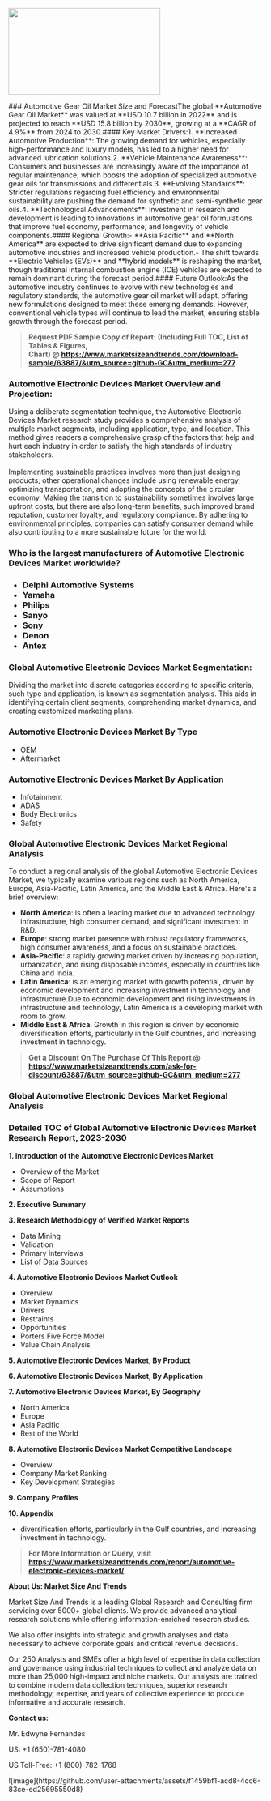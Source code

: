 <p><img class="alignnone size-medium wp-image-20088" src="https://ffe5etoiles.com/wp-content/uploads/2024/12/MST1-300x171.png" alt="" width="300" height="171" /></p>### Automotive Gear Oil Market Size and ForecastThe global **Automotive Gear Oil Market** was valued at **USD 10.7 billion in 2022** and is projected to reach **USD 15.8 billion by 2030**, growing at a **CAGR of 4.9%** from 2024 to 2030.#### Key Market Drivers:1. **Increased Automotive Production**: The growing demand for vehicles, especially high-performance and luxury models, has led to a higher need for advanced lubrication solutions.2. **Vehicle Maintenance Awareness**: Consumers and businesses are increasingly aware of the importance of regular maintenance, which boosts the adoption of specialized automotive gear oils for transmissions and differentials.3. **Evolving Standards**: Stricter regulations regarding fuel efficiency and environmental sustainability are pushing the demand for synthetic and semi-synthetic gear oils.4. **Technological Advancements**: Investment in research and development is leading to innovations in automotive gear oil formulations that improve fuel economy, performance, and longevity of vehicle components.#### Regional Growth:- **Asia Pacific** and **North America** are expected to drive significant demand due to expanding automotive industries and increased vehicle production.- The shift towards **Electric Vehicles (EVs)** and **hybrid models** is reshaping the market, though traditional internal combustion engine (ICE) vehicles are expected to remain dominant during the forecast period.#### Future Outlook:As the automotive industry continues to evolve with new technologies and regulatory standards, the automotive gear oil market will adapt, offering new formulations designed to meet these emerging demands. However, conventional vehicle types will continue to lead the market, ensuring stable growth through the forecast period.</p><blockquote id="" class=""><strong>Request PDF Sample Copy of Report: (Including Full TOC, List of Tables &amp; Figures, Chart)&nbsp;@&nbsp;<strong><a href="https://www.marketsizeandtrends.com/download-sample/63887/&utm_source=github-GC&utm_medium=277" target="_blank">https://www.marketsizeandtrends.com/download-sample/63887/&utm_source=github-GC&utm_medium=277</a></strong></strong></blockquote><h3 id="" class="">Automotive Electronic Devices Market&nbsp;Overview and Projection:</h3><p id="" class="">Using a deliberate segmentation technique, the Automotive Electronic Devices Market research study provides a comprehensive analysis of multiple market segments, including application, type, and location. This method gives readers a comprehensive grasp of the factors that help and hurt each industry in order to satisfy the high standards of industry stakeholders. <br /> <br />Implementing sustainable practices involves more than just designing products; other operational changes include using renewable energy, optimizing transportation, and adopting the concepts of the circular economy. Making the transition to sustainability sometimes involves large upfront costs, but there are also long-term benefits, such improved brand reputation, customer loyalty, and regulatory compliance. By adhering to environmental principles, companies can satisfy consumer demand while also contributing to a more sustainable future for the world.</p><h3 id="" class="">Who is the largest manufacturers of&nbsp;Automotive Electronic Devices Market worldwide?</h3><h3 class=""><p><ul><li>Delphi Automotive Systems </li><li> Yamaha </li><li> Philips </li><li> Sanyo </li><li> Sony </li><li> Denon </li><li> Antex</li></ul></p></h3><h3 id="" class="">Global&nbsp;Automotive Electronic Devices Market Segmentation:</h3><p id="" class="">Dividing the market into discrete categories according to specific criteria, such type and application, is known as segmentation analysis. This aids in identifying certain client segments, comprehending market dynamics, and creating customized marketing plans.</p><h3 id="" class="">Automotive Electronic Devices Market&nbsp;By Type</h3><p><p><ul><li>OEM </li><li> Aftermarket</p></li></ul></p></p><h3 id="" class="">Automotive Electronic Devices Market&nbsp;By Application</h3><p class=""><p><ul><li>Infotainment </li><li> ADAS </li><li> Body Electronics </li><li> Safety</li></ul></p></p><h3 id="" class="">Global Automotive Electronic Devices Market Regional Analysis</h3><p id="" class="">To conduct a regional analysis of the global Automotive Electronic Devices Market, we typically examine various regions such as North America, Europe, Asia-Pacific, Latin America, and the Middle East &amp; Africa. Here's a brief overview:</p><ul><li><strong>North America</strong>: is often a leading market due to advanced technology infrastructure, high consumer demand, and significant investment in R&amp;D.</li><li><strong>Europe</strong>: strong market presence with robust regulatory frameworks, high consumer awareness, and a focus on sustainable practices.</li><li><strong>Asia-Pacific</strong>: a rapidly growing market driven by increasing population, urbanization, and rising disposable incomes, especially in countries like China and India.</li><li><strong>Latin America</strong>: is an emerging market with growth potential, driven by economic development and increasing investment in technology and infrastructure.Due to economic development and rising investments in infrastructure and technology, Latin America is a developing market with room to grow.</li><li><strong>Middle East &amp; Africa</strong>: Growth in this region is driven by economic diversification efforts, particularly in the Gulf countries, and increasing investment in technology.</li></ul><blockquote id="" class=""><strong>Get a Discount On The Purchase Of This Report @ <strong><a href="https://www.marketsizeandtrends.com/ask-for-discount/63887/&utm_source=github-GC&utm_medium=277" target="_blank">https://www.marketsizeandtrends.com/ask-for-discount/63887/&utm_source=github-GC&utm_medium=277</a></strong></strong></blockquote><h3 id="" class="">Global Automotive Electronic Devices Market Regional Analysis</h3><h3 id="" class="">Detailed TOC of Global Automotive Electronic Devices Market Research Report, 2023-2030</h3><p id="" class=""><strong>1. Introduction of the Automotive Electronic Devices Market</strong></p><ul><li>Overview of the Market</li><li>Scope of Report</li><li>Assumptions</li></ul><p id="" class=""><strong>2. Executive Summary</strong></p><p id="" class=""><strong>3. Research Methodology of Verified Market Reports</strong></p><ul><li>Data Mining</li><li>Validation</li><li>Primary Interviews</li><li>List of Data Sources</li></ul><p id="" class=""><strong>4. Automotive Electronic Devices Market Outlook</strong></p><ul><li>Overview</li><li>Market Dynamics</li><li>Drivers</li><li>Restraints</li><li>Opportunities</li><li>Porters Five Force Model</li><li>Value Chain Analysis</li></ul><p id="" class=""><strong>5. Automotive Electronic Devices Market, By Product</strong></p><p id="" class=""><strong>6. Automotive Electronic Devices Market, By Application</strong></p><p id="" class=""><strong>7. Automotive Electronic Devices Market, By Geography</strong></p><ul><li>North America</li><li>Europe</li><li>Asia Pacific</li><li>Rest of the World</li></ul><p id="" class=""><strong>8. Automotive Electronic Devices Market Competitive Landscape</strong></p><ul><li>Overview</li><li>Company Market Ranking</li><li>Key Development Strategies</li></ul><p id="" class=""><strong>9. Company Profiles</strong></p><p id="" class=""><strong>10. Appendix</strong></p><ul><li>diversification efforts, particularly in the Gulf countries, and increasing investment in technology.</li></ul><blockquote id="" class=""><strong>For More Information or Query, visit <strong><strong><a href="https://www.marketsizeandtrends.com/report/automotive-electronic-devices-market/" target="_blank">https://www.marketsizeandtrends.com/report/automotive-electronic-devices-market/</a></strong></strong></strong></blockquote><p id="" class=""><strong>About Us: Market Size And Trends</strong></p><p id="" class="">Market Size And Trends is a leading Global Research and Consulting firm servicing over 5000+ global clients. We provide advanced analytical research solutions while offering information-enriched research studies.</p><p id="" class="">We also offer insights into strategic and growth analyses and data necessary to achieve corporate goals and critical revenue decisions.</p><p id="" class="">Our 250 Analysts and SMEs offer a high level of expertise in data collection and governance using industrial techniques to collect and analyze data on more than 25,000 high-impact and niche markets. Our analysts are trained to combine modern data collection techniques, superior research methodology, expertise, and years of collective experience to produce informative and accurate research.</p><p id="" class=""><strong>Contact us:</strong></p><p id="" class="">Mr. Edwyne Fernandes</p><p id="" class="">US: +1 (650)-781-4080</p><p id="" class="">US Toll-Free: +1 (800)-782-1768</p>
![image](https://github.com/user-attachments/assets/f1459bf1-acd8-4cc6-83ce-ed25695550d8)
